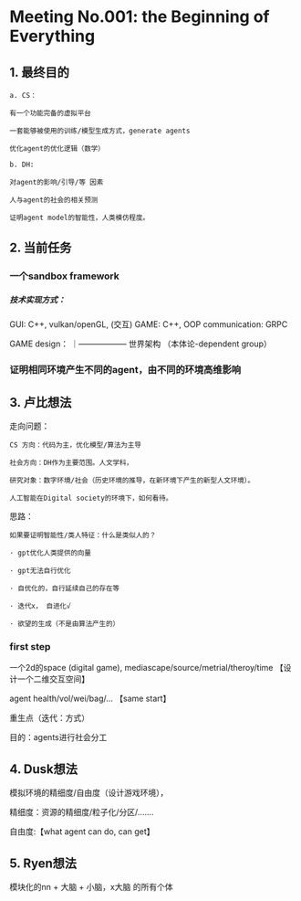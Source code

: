 # Meeting No.001: the Beginning of Everything

## 1. 最终目的

    a. CS：

    有一个功能完备的虚拟平台

    一套能够被使用的训练/模型生成方式，generate agents

    优化agent的优化逻辑（数学）

    b. DH:

    对agent的影响/引导/等 因素

    人与agent的社会的相关预测

    证明agent model的智能性，人类模仿程度。

## 2. 当前任务

### 一个sandbox framework

##### 技术实现方式：

GUI: C++, vulkan/openGL, (交互)
GAME: C++, OOP
communication: GRPC

GAME design：
    ｜—————— 世界架构 （本体论-dependent group）

### 证明相同环境产生不同的agent，由不同的环境高维影响

## 3. 卢比想法

走向问题：

    CS 方向：代码为主，优化模型/算法为主导

    社会方向：DH作为主要范围。人文学科，

    研究对象：数字环境/社会（历史环境的推导，在新环境下产生的新型人文环境）。

    人工智能在Digital society的环境下，如何看待。

思路：

    如果要证明智能性/类人特征：什么是类似人的？

    · gpt优化人类提供的向量

    · gpt无法自行优化

    · 自优化的，自行延续自己的存在等

    · 迭代x， 自进化√

    · 欲望的生成（不是由算法产生的）

### first step

一个2d的space (digital game), mediascape/source/metrial/theroy/time 【设计一个二维交互空间】

agent health/vol/wei/bag/... 【same start】

重生点（迭代：方式）

目的：agents进行社会分工

## 4. Dusk想法

模拟环境的精细度/自由度（设计游戏环境），

精细度：资源的精细度/粒子化/分区/.......

自由度:【what agent can do, can get】

## 5. Ryen想法

模块化的nn + 大脑 + 小脑，x大脑 的所有个体
